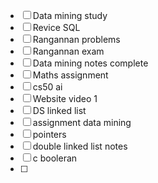 - [ ] Data mining study
- [ ] Revice SQL
- [ ] Rangannan problems 
- [ ] Rangannan exam
- [ ] Data mining notes complete 
- [ ] Maths assignment 
- [ ] cs50 ai
- [ ] Website video 1
- [ ] DS linked list
- [ ] assignment data mining 
- [ ] pointers 
- [ ] double linked list notes 
- [ ] c booleran
- [ ] 

